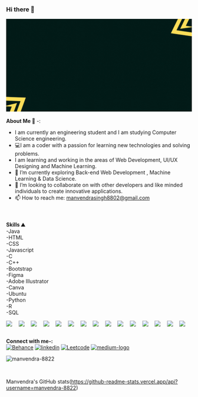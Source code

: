 ### Hi there 👋
![](https://github.com/manvendra-8822/manvendra-8822/blob/main/HI%20!%20I%20AM%20MANVENDRA.gif?raw=true)

**About Me 🧑** -:<br>
- I am currently an engineering student and I am studying Computer Science engineering. <br>
- 💻I am a coder with a passion for learning new technologies and solving problems.
- I am learning and working in the areas of Web Development, UI/UX Designing and Machine Learning.
- 🌱 I’m currently exploring Back-end Web Development , Machine Learning & Data Science.
- 👯 I’m looking to collaborate on with other developers and like minded individuals to create innovative applications. 
- 📫 How to reach me: manvendrasingh8802@gmail.com


<div style="margin-top:50px">
  
**Skills ⛰️**<br>
-Java <br>
-HTML  <br>
-CSS <br>
-Javascript <br>
-C<br>
-C++<br>
-Bootstrap<br>
-Figma <br>
-Adobe Illustrator <br>
-Canva <br>
-Ubuntu <br>
-Python <br>
-R <br>
-SQL<br>
</div>

<div style="display:flex;flex-direction:row;justify-content:space-evenly;align-items:center;widht:100%">
<img width="40px" src="https://cdn.jsdelivr.net/gh/devicons/devicon/icons/html5/html5-plain-wordmark.svg" />
<img width="40px" src="https://cdn.jsdelivr.net/gh/devicons/devicon/icons/css3/css3-plain-wordmark.svg" />
<img width="40px" src="https://cdn.jsdelivr.net/gh/devicons/devicon/icons/bootstrap/bootstrap-original.svg" />
<img width="40px" src="https://cdn.jsdelivr.net/gh/devicons/devicon/icons/javascript/javascript-original.svg" />
<img width="40px" src="https://cdn.jsdelivr.net/gh/devicons/devicon/icons/vscode/vscode-original.svg" />
<img width="40px" src="https://cdn.jsdelivr.net/gh/devicons/devicon/icons/c/c-plain.svg" />
<img width="40px" src="https://cdn.jsdelivr.net/gh/devicons/devicon/icons/cplusplus/cplusplus-original.svg" />
<img width="40px" src="https://cdn.jsdelivr.net/gh/devicons/devicon/icons/java/java-original.svg" />
<img width="40px" src="https://cdn.jsdelivr.net/gh/devicons/devicon/icons/figma/figma-original.svg" />
<img width="40px" src="https://cdn.jsdelivr.net/gh/devicons/devicon/icons/illustrator/illustrator-line.svg" />
<img width="40px" src="https://cdn.jsdelivr.net/gh/devicons/devicon/icons/canva/canva-original.svg" />
<img width="40px" src="https://cdn.jsdelivr.net/gh/devicons/devicon/icons/ubuntu/ubuntu-plain.svg" />
<img width="40px" src="https://cdn.jsdelivr.net/gh/devicons/devicon/icons/python/python-original.svg" />
<img width="40px" src="https://cdn.jsdelivr.net/gh/devicons/devicon/icons/r/r-original.svg" />
<img width="40px" src="https://cdn.jsdelivr.net/gh/devicons/devicon/icons/mysql/mysql-original.svg" />
</div>
<br>

**Connect with me-:** <br>
[<img src='https://img.icons8.com/color/48/000000/behance.png' alt='Behance' height='40'>](https://www.behance.net/manvendsingh) 
[<img src='https://img.icons8.com/fluent/48/000000/linkedin.png' alt='linkedin' height='40'>](https://www.linkedin.com/in/manvendra-raj-singh-7a69a7226/)
[<img width="40" height="40" src="https://img.icons8.com/external-tal-revivo-shadow-tal-revivo/24/external-level-up-your-coding-skills-and-quickly-land-a-job-logo-shadow-tal-revivo.png" alt="Leetcode"/>](https://leetcode.com/manvendrarajsing/)
[<img width="40" height="40" src="https://img.icons8.com/fluency-systems-filled/48/000000/medium-logo.png" alt="medium-logo"/>](https://medium.com/@msingh8_be21)


<p><img align="centre" src="https://github-readme-stats.vercel.app/api/top-langs?username=manvendra-8822&show_icons=true&locale=en&layout=compact" alt="manvendra-8822" /></p>
<br>

Manvendra's GitHub stats(https://github-readme-stats.vercel.app/api?username=manvendra-8822)
 
